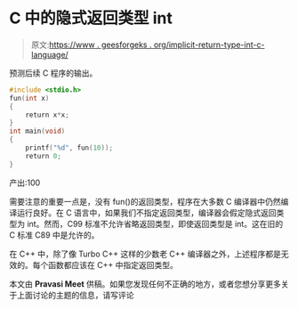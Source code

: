 # C 中的隐式返回类型 int

> 原文:[https://www . geesforgeks . org/implicit-return-type-int-c-language/](https://www.geeksforgeeks.org/implicit-return-type-int-c-language/)

预测后续 C 程序的输出。

```cpp
#include <stdio.h>
fun(int x)
{
    return x*x;
}
int main(void)
{
    printf("%d", fun(10));
    return 0;
}
```

产出:100

需要注意的重要一点是，没有 fun()的返回类型，程序在大多数 C 编译器中仍然编译运行良好。在 C 语言中，如果我们不指定返回类型，编译器会假定隐式返回类型为 int。然而，C99 标准不允许省略返回类型，即使返回类型是 int。这在旧的 C 标准 C89 中是允许的。

在 C++ 中，除了像 Turbo C++ 这样的少数老 C++ 编译器之外，上述程序都是无效的。每个函数都应该在 C++ 中指定返回类型。

本文由 **Pravasi Meet** 供稿。如果您发现任何不正确的地方，或者您想分享更多关于上面讨论的主题的信息，请写评论